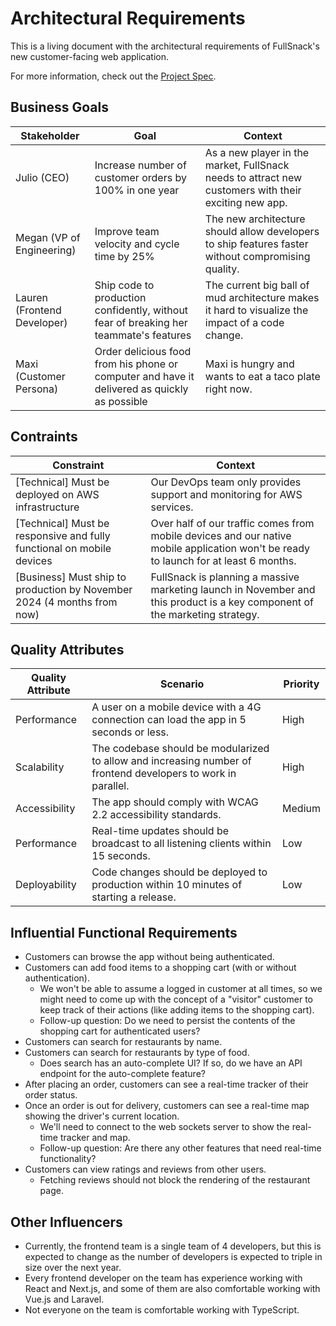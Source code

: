 # Architectural Requirements

This is a living document with the architectural requirements of FullSnack's new customer-facing web application.

For more information, check out the [Project Spec](./project-spec.md).

## Business Goals

| Stakeholder                 | Goal                                                                                         | Context                                                                                              |
| --------------------------- | -------------------------------------------------------------------------------------------- | ---------------------------------------------------------------------------------------------------- |
| Julio (CEO)                 | Increase number of customer orders by 100% in one year                                       | As a new player in the market, FullSnack needs to attract new customers with their exciting new app. |
| Megan (VP of Engineering)   | Improve team velocity and cycle time by 25%                                                  | The new architecture should allow developers to ship features faster without compromising quality.   |
| Lauren (Frontend Developer) | Ship code to production confidently, without fear of breaking her teammate's features        | The current big ball of mud architecture makes it hard to visualize the impact of a code change.     |
| Maxi (Customer Persona)     | Order delicious food from his phone or computer and have it delivered as quickly as possible | Maxi is hungry and wants to eat a taco plate right now.                                              |

## Contraints

| Constraint                                                              | Context                                                                                                                              |
| ----------------------------------------------------------------------- | ------------------------------------------------------------------------------------------------------------------------------------ |
| [Technical] Must be deployed on AWS infrastructure                      | Our DevOps team only provides support and monitoring for AWS services.                                                               |
| [Technical] Must be responsive and fully functional on mobile devices   | Over half of our traffic comes from mobile devices and our native mobile application won't be ready to launch for at least 6 months. |
| [Business] Must ship to production by November 2024 (4 months from now) | FullSnack is planning a massive marketing launch in November and this product is a key component of the marketing strategy.          |

## Quality Attributes

| Quality Attribute | Scenario                                                                                                      | Priority |
| ----------------- | ------------------------------------------------------------------------------------------------------------- | -------- |
| Performance       | A user on a mobile device with a 4G connection can load the app in 5 seconds or less.                         | High     |
| Scalability       | The codebase should be modularized to allow and increasing number of frontend developers to work in parallel. | High     |
| Accessibility     | The app should comply with WCAG 2.2 accessibility standards.                                                  | Medium   |
| Performance       | Real-time updates should be broadcast to all listening clients within 15 seconds.                             | Low      |
| Deployability     | Code changes should be deployed to production within 10 minutes of starting a release.                        | Low      |

## Influential Functional Requirements

- Customers can browse the app without being authenticated.
- Customers can add food items to a shopping cart (with or without authentication).
  - We won't be able to assume a logged in customer at all times, so we might need to come up with the concept of a "visitor" customer to keep track of their actions (like adding items to the shopping cart).
  - Follow-up question: Do we need to persist the contents of the shopping cart for authenticated users?
- Customers can search for restaurants by name.
- Customers can search for restaurants by type of food.
  - Does search has an auto-complete UI? If so, do we have an API endpoint for the auto-complete feature?
- After placing an order, customers can see a real-time tracker of their order status.
- Once an order is out for delivery, customers can see a real-time map showing the driver's current location.
  - We'll need to connect to the web sockets server to show the real-time tracker and map.
  - Follow-up question: Are there any other features that need real-time functionality?
- Customers can view ratings and reviews from other users.
  - Fetching reviews should not block the rendering of the restaurant page.

## Other Influencers

- Currently, the frontend team is a single team of 4 developers, but this is expected to change as the number of developers is expected to triple in size over the next year.
- Every frontend developer on the team has experience working with React and Next.js, and some of them are also comfortable working with Vue.js and Laravel.
- Not everyone on the team is comfortable working with TypeScript.
